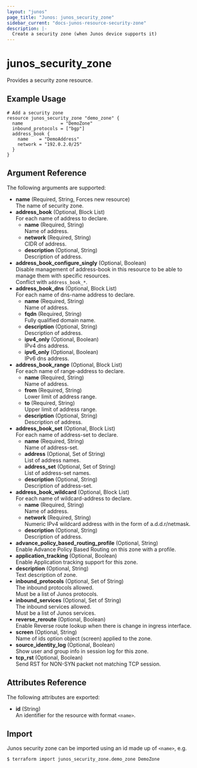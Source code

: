 ```yaml
---
layout: "junos"
page_title: "Junos: junos_security_zone"
sidebar_current: "docs-junos-resource-security-zone"
description: |-
  Create a security zone (when Junos device supports it)
---
```


# junos_security_zone

Provides a security zone resource.

## Example Usage

```hcl
# Add a security zone
resource junos_security_zone "demo_zone" {
  name              = "DemoZone"
  inbound_protocols = ["bgp"]
  address_book {
    name    = "DemoAddress"
    network = "192.0.2.0/25"
  }
}
```

## Argument Reference

The following arguments are supported:

- **name** (Required, String, Forces new resource)  
  The name of security zone.
- **address_book** (Optional, Block List)  
  For each name of address to declare.
  - **name** (Required, String)  
    Name of address.
  - **network** (Required, String)  
    CIDR of address.
  - **description** (Optional, String)  
    Description of address.
- **address_book_configure_singly** (Optional, Boolean)  
  Disable management of address-book in this resource to be able to manage them with specific
  resources.  
  Conflict with `address_book_*`.
- **address_book_dns** (Optional, Block List)  
  For each name of dns-name address to declare.
  - **name** (Required, String)  
    Name of address.
  - **fqdn** (Required, String)  
    Fully qualified domain name.
  - **description** (Optional, String)  
    Description of address.
  - **ipv4_only** (Optional, Boolean)  
    IPv4 dns address.
  - **ipv6_only** (Optional, Boolean)  
    IPv6 dns address.
- **address_book_range** (Optional, Block List)  
  For each name of range-address to declare.
  - **name** (Required, String)  
    Name of address.
  - **from** (Required, String)  
    Lower limit of address range.
  - **to** (Required, String)  
    Upper limit of address range.
  - **description** (Optional, String)  
    Description of address.
- **address_book_set** (Optional, Block List)  
  For each name of address-set to declare.
  - **name** (Required, String)  
    Name of address-set.
  - **address** (Optional, Set of String)  
    List of address names.
  - **address_set** (Optional, Set of String)  
    List of address-set names.
  - **description** (Optional, String)  
    Description of address-set.
- **address_book_wildcard** (Optional, Block List)  
  For each name of wildcard-address to declare.
  - **name** (Required, String)  
    Name of address.
  - **network** (Required, String)  
    Numeric IPv4 wildcard address with in the form of a.d.d.r/netmask.
  - **description** (Optional, String)  
    Description of address.
- **advance_policy_based_routing_profile** (Optional, String)  
  Enable Advance Policy Based Routing on this zone with a profile.
- **application_tracking** (Optional, Boolean)  
  Enable Application tracking support for this zone.
- **description** (Optional, String)  
  Text description of zone.
- **inbound_protocols** (Optional, Set of String)  
  The inbound protocols allowed.  
  Must be a list of Junos protocols.
- **inbound_services** (Optional, Set of String)  
  The inbound services allowed.  
  Must be a list of Junos services.
- **reverse_reroute** (Optional, Boolean)  
  Enable Reverse route lookup when there is change in ingress interface.
- **screen** (Optional, String)  
  Name of ids option object (screen) applied to the zone.
- **source_identity_log** (Optional, Boolean)  
  Show user and group info in session log for this zone.
- **tcp_rst** (Optional, Boolean)  
  Send RST for NON-SYN packet not matching TCP session.

## Attributes Reference

The following attributes are exported:

- **id** (String)  
  An identifier for the resource with format `<name>`.

## Import

Junos security zone can be imported using an id made up of `<name>`, e.g.

```shell
$ terraform import junos_security_zone.demo_zone DemoZone
```
